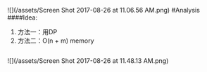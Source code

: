 ![](/assets/Screen Shot 2017-08-26 at 11.06.56 AM.png)
#Analysis
####Idea:
1. 方法一：用DP
2. 方法二：O(n + m) memory


```

```
![](/assets/Screen Shot 2017-08-26 at 11.48.13 AM.png)

